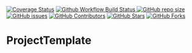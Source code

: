 <a href="https://codecov.io/gh/wangjie-fourth/ProjectTemplate/branch/main"><img src="https://img.shields.io/codecov/c/github/wangjie-fourth/ProjectTemplate/main?logo=codecov&logoColor=white" alt="Coverage Status"></a>
<a href="https://github.com/wangjie-fourth/ProjectTemplate/actions/workflows/build_and_test.yaml">
<img src="https://img.shields.io/github/actions/workflow/status/wangjie-fourth/ProjectTemplate/build_and_test.yaml?branch=main&logo=github&logoColor=white&label=fast ci" alt="Github Workflow Build Status">
</a>
<a href="https://github.com/wangjie-fourth/ProjectTemplate"><img src="https://img.shields.io/github/repo-size/wangjie-fourth/ProjectTemplate" alt="GitHub repo size"></a>
<a href="https://github.com/wangjie-fourth/ProjectTemplate/issues"><img src="https://img.shields.io/github/issues/wangjie-fourth/ProjectTemplate" alt="GitHub issues"></a>
<a href="https://github.com/wangjie-fourth/ProjectTemplate/graphs/contributors"><img src="https://img.shields.io/github/contributors/wangjie-fourth/ProjectTemplate" alt="GitHub Contributors"></a>
<a href="https://github.com/wangjie-fourth/ProjectTemplate/stargazers"><img src="https://img.shields.io/github/stars/wangjie-fourth/ProjectTemplate" alt="GitHub Stars"></a>
<a href="https://github.com/wangjie-fourth/ProjectTemplate/fork"><img src="https://img.shields.io/github/forks/wangjie-fourth/ProjectTemplate" alt="GitHub Forks"></a>


# ProjectTemplate

